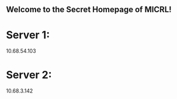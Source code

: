 ## Welcome to the Secret Homepage of MICRL!
# Server 1:
10.68.54.103
# Server 2:
10.68.3.142







